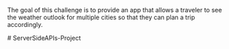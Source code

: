 The goal of this challenge is to provide an app that allows a traveler to see the weather outlook for multiple cities so that they can plan a trip accordingly.

#   S e r v e r S i d e A P I s - P r o j e c t  
 